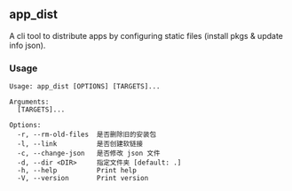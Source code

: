 ## app_dist
A cli tool to distribute apps by configuring static files (install pkgs & update info json).

### Usage
```shell
Usage: app_dist [OPTIONS] [TARGETS]...

Arguments:
  [TARGETS]...  

Options:
  -r, --rm-old-files  是否删除旧的安装包
  -l, --link          是否创建软链接
  -c, --change-json   是否修改 json 文件
  -d, --dir <DIR>     指定文件夹 [default: .]
  -h, --help          Print help
  -V, --version       Print version
```